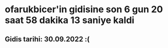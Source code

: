 # ofarukbicer'in gidisine son 6 gun 20 saat 58 dakika 13 saniye kaldi

## Gidis tarihi: 30.09.2022 :(